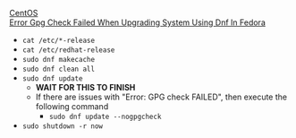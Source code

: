 [CentOS](https://www.centos.org/)<br />
[Error Gpg Check Failed When Upgrading System Using Dnf In Fedora](https://unix.stackexchange.com/questions/410049/error-gpg-check-failed-when-upgrading-system-using-dnf-in-fedora)
* `cat /etc/*-release`
* `cat /etc/redhat-release`
* `sudo dnf makecache`
* `sudo dnf clean all`
* `sudo dnf update`
  * **WAIT FOR THIS TO FINISH**
  * If there are issues with "Error: GPG check FAILED", then execute the following command
    * `sudo dnf update --nogpgcheck`
* `sudo shutdown -r now`
